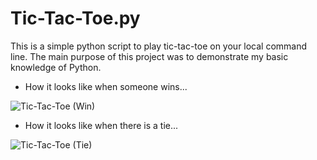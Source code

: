 # Tic-Tac-Toe.py
This is a simple python script to play tic-tac-toe on your local command line. The main purpose of this project was to demonstrate my basic knowledge of Python.

* How it looks like when someone wins...

![Tic-Tac-Toe (Win)](https://user-images.githubusercontent.com/94875597/172445819-fcedf22d-a375-4c3f-b5f1-4208af80faaa.gif)


* How it looks like when there is a tie...

![Tic-Tac-Toe (Tie)](https://user-images.githubusercontent.com/94875597/172445910-acf5ffc6-1cdb-4a09-ace9-ea592c6177b5.gif)
